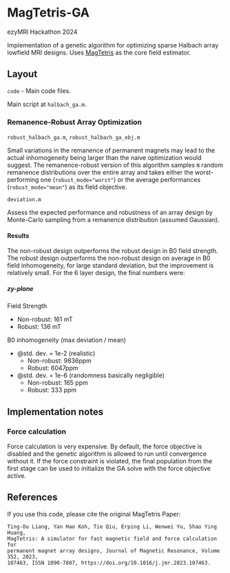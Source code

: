 # MagTetris-GA
ezyMRI Hackathon 2024

Implementation of a genetic algorithm for optimizing sparse Halbach array
lowfield MRI designs. Uses
[MagTetris](https://github.com/BioMed-EM-Lab/MagTetris) as the core field estimator.

## Layout
`code` - Main code files.

Main script at `halbach_ga.m`.

### Remanence-Robust Array Optimization
`robust_halbach_ga.m`, `robust_halbach_ga_obj.m`

Small variations in the remanence of permanent magnets may lead to the actual
inhomogeneity being larger than the naive optimization would suggest. The
remanence-robust version of this algorithm samples `N` random remanence
distributions over the entire array and takes either the worst-performing one
(`robust_mode="worst"`) or the average performances (`robust_mode="mean"`) as
its field objective.


`deviation.m`

Assess the expected performance and robustness of an array design by Monte-Carlo
sampling from a remanence distribution (assumed Gaussian).

#### Results
The non-robust design outperforms the robust design in B0 field strength.
The robust design outperforms the non-robust design on average in B0 field
inhomogeneity, for large standard deviation, but the improvement is relatively
small. For the 6 layer design, the final numbers were:

##### zy-plane
Field Strength
- Non-robust: 161 mT
- Robust: 136 mT

B0 inhomogeneity (max deviation / mean)
- @std. dev. = 1e-2 (realistic)
  - Non-robust: 9836ppm
  - Robust: 6047ppm
- @std. dev. = 1e-6 (randomness basically negligible)
  - Non-robust: 165 ppm
  - Robust: 333 ppm


## Implementation notes
### Force calculation
Force calculation is very expensive. By default, the force objective is disabled
and the genetic algorithm is allowed to run until convergence without it. If the
force constraint is violated, the final population from the first stage can be
used to initialize the GA solve with the force objective active.




## References
If you use this code, please cite the original MagTetris Paper:

```
Ting-Ou Liang, Yan Hao Koh, Tie Qiu, Erping Li, Wenwei Yu, Shao Ying Huang,
MagTetris: A simulator for fast magnetic field and force calculation for
permanent magnet array designs, Journal of Magnetic Resonance, Volume 352, 2023,
107463, ISSN 1090-7807, https://doi.org/10.1016/j.jmr.2023.107463.
```
